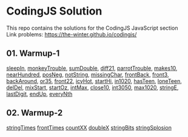 # CodingJS Solution
This repo contains the solutions for the CodingJS JavaScript section <br>
Link problems: https://the-winter.github.io/codingjs/

## 01. Warmup-1

  <a href="https://github.com/sharipovme/codingjs-solution/blob/main/Warmup-1/01_sleepIn.js">sleepIn</a>,
  <a href="https://github.com/sharipovme/codingjs-solution/blob/main/Warmup-1/02_monkeyTrouble.js">monkeyTrouble</a>,
  <a href="https://github.com/sharipovme/codingjs-solution/blob/main/Warmup-1/03_sumDouble.js">sumDouble</a>,
  <a href="https://github.com/sharipovme/codingjs-solution/blob/main/Warmup-1/04._diff21.js">diff21</a>,
  <a href="https://github.com/sharipovme/codingjs-solution/blob/main/Warmup-1/05_parrotTrouble.js">parrotTrouble</a>,
  <a href="https://github.com/sharipovme/codingjs-solution/blob/main/Warmup-1/06_makes10.js">makes10</a>,
  <a href="https://github.com/sharipovme/codingjs-solution/blob/main/Warmup-1/07_nearHundred.js">nearHundred</a>,
  <a href="https://github.com/sharipovme/codingjs-solution/blob/main/Warmup-1/08_posNeg.js">posNeg</a>,
  <a href="https://github.com/sharipovme/codingjs-solution/blob/main/Warmup-1/09_notString.js">notString</a>,
  <a href="https://github.com/sharipovme/codingjs-solution/blob/main/Warmup-1/10_missingChar.js">missingChar</a>,
  <a href="https://github.com/sharipovme/codingjs-solution/blob/main/Warmup-1/11_frontBack.js">frontBack</a>,
  <a href="https://github.com/sharipovme/codingjs-solution/blob/main/Warmup-1/12.%20front3.js">front3</a>,
  <a href="https://github.com/sharipovme/codingjs-solution/blob/main/Warmup-1/13_backAround.js">backAround</a>,
  <a href="https://github.com/sharipovme/codingjs-solution/blob/main/Warmup-1/14_or35.js">or35</a>,
  <a href="https://github.com/sharipovme/codingjs-solution/blob/main/Warmup-1/15_front22.js">front22</a>,
  <a href="https://github.com/sharipovme/codingjs-solution/blob/main/Warmup-1/16_icyHot.js">icyHot</a>,
  <a href="https://github.com/sharipovme/codingjs-solution/blob/main/Warmup-1/16_startHi.js">startHi</a>,
  <a href="https://github.com/sharipovme/codingjs-solution/blob/main/Warmup-1/17_in1020.js">in1020</a>,
  <a href="https://github.com/sharipovme/codingjs-solution/blob/main/Warmup-1/18_hasTeen.js">hasTeen</a>,
  <a href="https://github.com/sharipovme/codingjs-solution/blob/main/Warmup-1/19_loneTeen.js">loneTeen</a>,
  <a href="https://github.com/sharipovme/codingjs-solution/blob/main/Warmup-1/20_delDel.js">delDel</a>,
  <a href="https://github.com/sharipovme/codingjs-solution/blob/main/Warmup-1/21_mixStart.js">mixStart</a>,
  <a href="https://github.com/sharipovme/codingjs-solution/blob/main/Warmup-1/22_startOz.js">startOz</a>,
  <a href="https://github.com/sharipovme/codingjs-solution/blob/main/Warmup-1/23_intMax.js">intMax</a>,
  <a href="https://github.com/sharipovme/codingjs-solution/blob/main/Warmup-1/24_close10.js">close10</a>,
  <a href="https://github.com/sharipovme/codingjs-solution/blob/main/Warmup-1/25_in3050.js">int3050</a>,
  <a href="https://github.com/sharipovme/codingjs-solution/blob/main/Warmup-1/28_max1020.js">max1020</a>,
  <a href="https://github.com/sharipovme/codingjs-solution/blob/main/Warmup-1/29_stringE.js">stringE</a>,
  <a href="https://github.com/sharipovme/codingjs-solution/blob/main/Warmup-1/30_lastDigit.js">lastDigit</a>,
  <a href="https://github.com/sharipovme/codingjs-solution/blob/main/Warmup-1/31_endUp.js">endUp</a>,
  <a href="https://github.com/sharipovme/codingjs-solution/blob/main/Warmup-1/32_everyNth.js">everyNth</a>

## 02. Warmup-2

  <a href="https://github.com/sharipovme/codingjs-solution/blob/main/Warmup-2/01_stringTimes.js">stringTimes</a>
  <a href="https://github.com/sharipovme/codingjs-solution/blob/main/Warmup-2/02_frontTimes.js">frontTimes</a>
  <a href="https://github.com/sharipovme/codingjs-solution/blob/main/Warmup-2/03_countXX.js">countXX</a>
  <a href="https://github.com/sharipovme/codingjs-solution/blob/main/Warmup-2/04_doubleX.js">doubleX</a>
  <a href="https://github.com/sharipovme/codingjs-solution/blob/main/Warmup-2/05_stringBits.js">stringBits</a>
  <a href="https://github.com/sharipovme/codingjs-solution/blob/main/Warmup-2/06_stringSplosion.js">stringSplosion</a>
